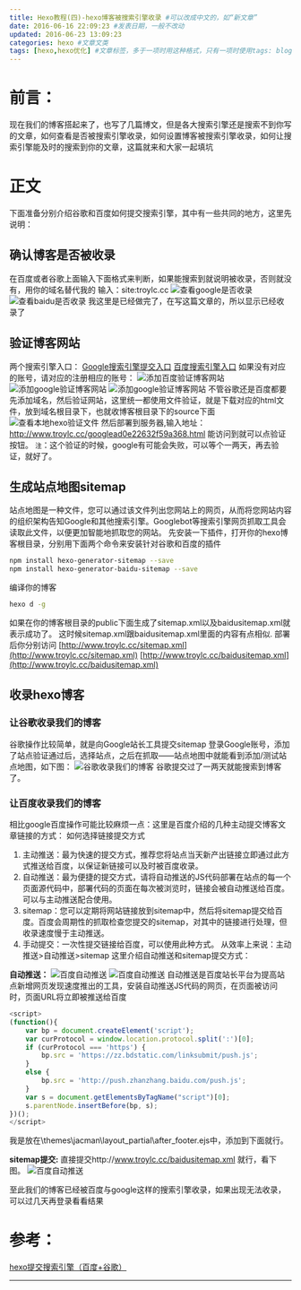 ```yaml
---
title: Hexo教程(四)-hexo博客被搜索引擎收录 #可以改成中文的，如“新文章”
date: 2016-06-16 22:09:23 #发表日期，一般不改动
updated: 2016-06-23 13:09:23
categories: hexo #文章文类
tags: [hexo,hexo优化] #文章标签，多于一项时用这种格式，只有一项时使用tags: blog
---
```

# 前言：
现在我们的博客搭起来了，也写了几篇博文，但是各大搜索引擎还是搜索不到你写的文章，如何查看是否被搜索引擎收录，如何设置博客被搜索引擎收录，如何让搜索引擎能及时的搜索到你的文章，这篇就来和大家一起填坑
# 正文
下面准备分别介绍谷歌和百度如何提交搜索引擎，其中有一些共同的地方，这里先说明：
## 确认博客是否被收录
在百度或者谷歌上面输入下面格式来判断，如果能搜索到就说明被收录，否则就没有，用你的域名替代我的
输入：site:troylc.cc
![查看google是否收录](/images/hexo-3/google-troylc.png)
![查看baidu是否收录](/images/hexo-3/baidu-troylc.png)
我这里是已经做完了，在写这篇文章的，所以显示已经收录了
## 验证博客网站
两个搜索引擎入口：
[Google搜索引擎提交入口](https://www.google.com/webmasters/tools/home?hl=zh-CN "Google搜索引擎提交入口")
[百度搜索引擎入口](http://zhanzhang.baidu.com/linksubmit/url "百度搜索引擎入口")
如果没有对应的账号，请对应的注册相应的账号：
![添加百度验证博客网站](/images/hexo-3/baidu-create.png)
![添加google验证博客网站](/images/hexo-3/google-create1.png)
![添加google验证博客网站](/images/hexo-3/google-create2.png)
不管谷歌还是百度都要先添加域名，然后验证网站，这里统一都使用文件验证，就是下载对应的html文件，放到域名根目录下，也就收博客根目录下的source下面
![查看本地hexo验证文件](/images/hexo-3/hexo-verify-file.png)
然后部署到服务器,输入地址：http://www.troylc.cc/googlead0e22632f59a368.html 能访问到就可以点验证按钮。
`注`：这个验证的时候，google有可能会失败，可以等个一两天，再去验证，就好了。

## 生成站点地图sitemap
站点地图是一种文件，您可以通过该文件列出您网站上的网页，从而将您网站内容的组织架构告知Google和其他搜索引擎。Googlebot等搜索引擎网页抓取工具会读取此文件，以便更加智能地抓取您的网站。
先安装一下插件，打开你的hexo博客根目录，分别用下面两个命令来安装针对谷歌和百度的插件
```bash
npm install hexo-generator-sitemap --save
npm install hexo-generator-baidu-sitemap --save
```
编译你的博客
```bash
hexo d -g
```
如果在你的博客根目录的public下面生成了sitemap.xml以及baidusitemap.xml就表示成功了。
这时候sitemap.xml跟baidusitemap.xml里面的内容有点相似.
部署后你分别访问
[http://www.troylc.cc/sitemap.xml](http://www.troylc.cc/sitemap.xml)
[http://www.troylc.cc/baidusitemap.xml](http://www.troylc.cc/baidusitemap.xml)

## 收录hexo博客
### 让谷歌收录我们的博客
谷歌操作比较简单，就是向Google站长工具提交sitemap
登录Google账号，添加了站点验证通过后，选择站点，之后在抓取——站点地图中就能看到添加/测试站点地图，如下图：
![谷歌收录我们的博客](/images/hexo-3/google-sitemap.png)
谷歌提交过了一两天就能搜索到博客了。
### 让百度收录我们的博客
相比google百度操作可能比较麻烦一点：这里是百度介绍的几种主动提交博客文章链接的方式：
如何选择链接提交方式
1. 主动推送：最为快速的提交方式，推荐您将站点当天新产出链接立即通过此方式推送给百度，以保证新链接可以及时被百度收录。
2. 自动推送：最为便捷的提交方式，请将自动推送的JS代码部署在站点的每一个页面源代码中，部署代码的页面在每次被浏览时，链接会被自动推送给百度。可以与主动推送配合使用。
3. sitemap：您可以定期将网站链接放到sitemap中，然后将sitemap提交给百度。百度会周期性的抓取检查您提交的sitemap，对其中的链接进行处理，但收录速度慢于主动推送。
4. 手动提交：一次性提交链接给百度，可以使用此种方式。
从效率上来说：主动推送>自动推送>sitemap
这里介绍自动推送和sitemap提交方式：  

**自动推送：**
![百度自动推送](/images/hexo-3/baidu-zd1.png)
![百度自动推送](/images/hexo-3/baidu-zd2.png)
自动推送是百度站长平台为提高站点新增网页发现速度推出的工具，安装自动推送JS代码的网页，在页面被访问时，页面URL将立即被推送给百度
```javascript
<script>
(function(){
    var bp = document.createElement('script');
    var curProtocol = window.location.protocol.split(':')[0];
    if (curProtocol === 'https') {
        bp.src = 'https://zz.bdstatic.com/linksubmit/push.js';        
    }
    else {
        bp.src = 'http://push.zhanzhang.baidu.com/push.js';
    }
    var s = document.getElementsByTagName("script")[0];
    s.parentNode.insertBefore(bp, s);
})();
</script>
```
我是放在\themes\jacman\layout\_partial\after_footer.ejs中，添加到下面就行。

**sitemap提交:**
直接提交http://www.troylc.cc/baidusitemap.xml 就行，看下图。
![百度自动推送](/images/hexo-3/baidu-sitemaptj.png)

至此我们的博客已经被百度与google这样的搜索引擎收录，如果出现无法收录，可以过几天再登录看看结果

# 参考：
[hexo提交搜索引擎（百度+谷歌）](http://tengj.top/2016/03/14/hexo6seo/)



---
